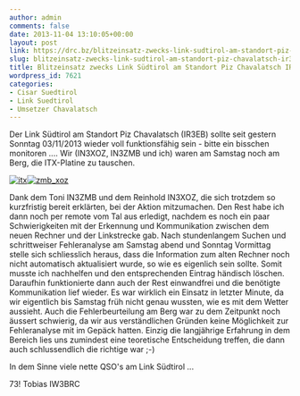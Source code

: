 ```yaml
---
author: admin
comments: false
date: 2013-11-04 13:10:05+00:00
layout: post
link: https://drc.bz/blitzeinsatz-zwecks-link-sudtirol-am-standort-piz-chavalatsch-ir3eb/
slug: blitzeinsatz-zwecks-link-sudtirol-am-standort-piz-chavalatsch-ir3eb
title: Blitzeinsatz zwecks Link Südtirol am Standort Piz Chavalatsch IR3EB
wordpress_id: 7621
categories:
- Cisar Suedtirol
- Link Suedtirol
- Umsetzer Chavalatsch
---
```


Der Link Südtirol am Standort Piz Chavalatsch (IR3EB) sollte seit gestern Sonntag 03/11/2013 wieder voll funktionsfähig sein - bitte ein bisschen monitoren ....
Wir (IN3XOZ, IN3ZMB und ich) waren am Samstag noch am Berg, die ITX-Platine zu tauschen.


[![itx](http://cisarbz.org/wordpress/wp-content/uploads/2013/11/itx-225x300.png)](http://cisarbz.org/wordpress/wp-content/uploads/2013/11/itx.png)[![zmb_xoz](http://cisarbz.org/wordpress/wp-content/uploads/2013/11/zmb_xoz-225x300.png)](http://cisarbz.org/wordpress/wp-content/uploads/2013/11/zmb_xoz.png)



Dank dem Toni IN3ZMB und dem Reinhold IN3XOZ, die sich trotzdem so kurzfristig bereit erklärten, bei der Aktion mitzumachen.
Den Rest habe ich dann noch per remote vom Tal aus erledigt, nachdem es noch ein paar Schwierigkeiten mit der Erkennung und Kommunikation zwischen dem neuen Rechner und der Linkstrecke gab.
Nach stundenlangem Suchen und schrittweiser Fehleranalyse am Samstag abend und Sonntag Vormittag stelle sich schliesslich heraus, dass die Information zum alten Rechner noch nicht automatisch aktualisiert wurde, so wie es eigenlich sein sollte. Somit musste ich nachhelfen und den entsprechenden Eintrag händisch löschen. Daraufhin funktionierte dann auch der Rest einwandfrei und die benötigte Kommunikation lief wieder.
Es war wirklich ein Einsatz in letzter Minute, da wir eigentlich bis Samstag früh nicht genau wussten, wie es mit dem Wetter aussieht.
Auch die Fehlerbeurteilung am Berg war zu dem Zeitpunkt noch äussert schwierig, da wir aus verständlichen Gründen keine Möglichkeit zur Fehleranalyse mit im Gepäck hatten.
Einzig die langjährige Erfahrung in dem Bereich lies uns zumindest eine teoretische Entscheidung treffen, die dann auch schlussendlich die richtige war ;-)

In dem Sinne viele nette QSO's am Link Südtirol ...

73!
Tobias
IW3BRC


